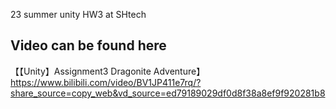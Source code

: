 23 summer unity HW3 at SHtech
## Video can be found here
【【Unity】Assignment3 Dragonite Adventure】 https://www.bilibili.com/video/BV1JP411e7rq/?share_source=copy_web&vd_source=ed79189029df0d8f38a8ef9f920281b8
